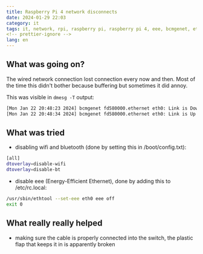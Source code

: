 ```yaml
---
title: Raspberry Pi 4 network disconnects
date: 2024-01-29 22:03
category: it
tags: it, network, rpi, raspberry pi, raspberry pi 4, eee, bcmgenet, eth0
<!-- prettier-ignore -->
lang: en
---
```


## What was going on?

The wired network connection lost connection every now and then. Most of the
time this didn't bother because buffering but sometimes it did annoy.

This was visible in `dmesg -T` output:

```bash
[Mon Jan 22 20:48:23 2024] bcmgenet fd580000.ethernet eth0: Link is Down
[Mon Jan 22 20:48:34 2024] bcmgenet fd580000.ethernet eth0: Link is Up - 1Gbps/Full - flow control rx/tx
```

## What was tried

- disabling wifi and bluetooth (done by setting this in /boot/config.txt):

```bash
[all]
dtoverlay=disable-wifi
dtoverlay=disable-bt
```

- disable eee (Energy-Efficient Ethernet), done by adding this to /etc/rc.local:

```bash
/usr/sbin/ethtool --set-eee eth0 eee off
exit 0
```

## What really really helped

- making sure the cable is properly connected into the switch, the plastic flap
  that keeps it in is apparently broken
